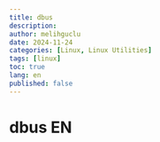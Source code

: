```yaml
---
title: dbus
description:
author: melihguclu
date: 2024-11-24 
categories: [Linux, Linux Utilities]
tags: [linux]
toc: true
lang: en
published: false
---
```


# dbus EN

